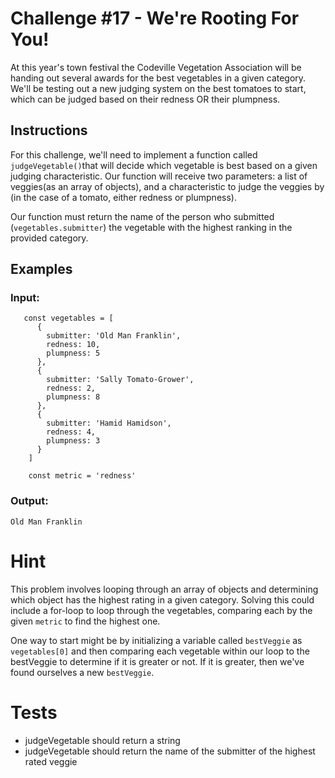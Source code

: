 # Challenge #17 - We're Rooting For You!
At this year's town festival the Codeville Vegetation Association will be handing out several awards for the best vegetables in a given category. We'll be testing out a new judging system on the best tomatoes to start, which can be judged based on their redness OR their plumpness.

## Instructions
For this challenge, we'll need to implement a function called `judgeVegetable()`that will decide which vegetable is best based on a given judging characteristic. Our function will receive two parameters: a list of veggies(as an array of objects), and a characteristic to judge the veggies by (in the case of a tomato, either redness or plumpness).

Our function must return the name of the person who submitted (`vegetables.submitter`) the vegetable with the highest ranking in the provided category.

## Examples

### Input:
```
   const vegetables = [
      {
        submitter: 'Old Man Franklin',
        redness: 10,
        plumpness: 5
      },
      {
        submitter: 'Sally Tomato-Grower',
        redness: 2,
        plumpness: 8
      },
      {
        submitter: 'Hamid Hamidson',
        redness: 4,
        plumpness: 3
      }
    ]

    const metric = 'redness'
```

### Output:
```
Old Man Franklin
```

# Hint
This problem involves looping through an array of objects and determining which object has the highest rating in a given category. Solving this could include a for-loop to loop through the vegetables, comparing each by the given `metric` to find the highest one.

One way to start might be by initializing a variable called `bestVeggie` as `vegetables[0]` and then comparing each vegetable within our loop to the bestVeggie to determine if it is greater or not. If it is greater, then we've found ourselves a new `bestVeggie`.

# Tests
- judgeVegetable should return a string
- judgeVegetable should return the name of the submitter of the highest rated veggie
